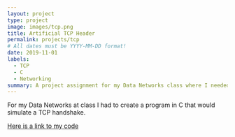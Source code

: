```yaml
---
layout: project
type: project
image: images/tcp.png
title: Artificial TCP Header
permalink: projects/tcp
# All dates must be YYYY-MM-DD format!
date: 2019-11-01
labels:
  - TCP
  - C
  - Networking
summary: A project assignment for my Data Networks class where I needed to modify an artificial TCP header to simulate a TCP handshake.
---
```



For my Data Networks at class I had to create a program in C that would simulate a TCP handshake.


<a href="https://github.com/willardperalta/maui-weather-bot"><i class="large github icon"></i>Here is a link to my code</a>

